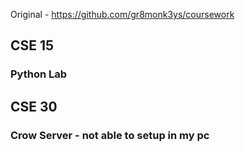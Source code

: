 Original - https://github.com/gr8monk3ys/coursework

## CSE 15

### Python Lab

## CSE 30 

### Crow Server - not able to setup in my pc
